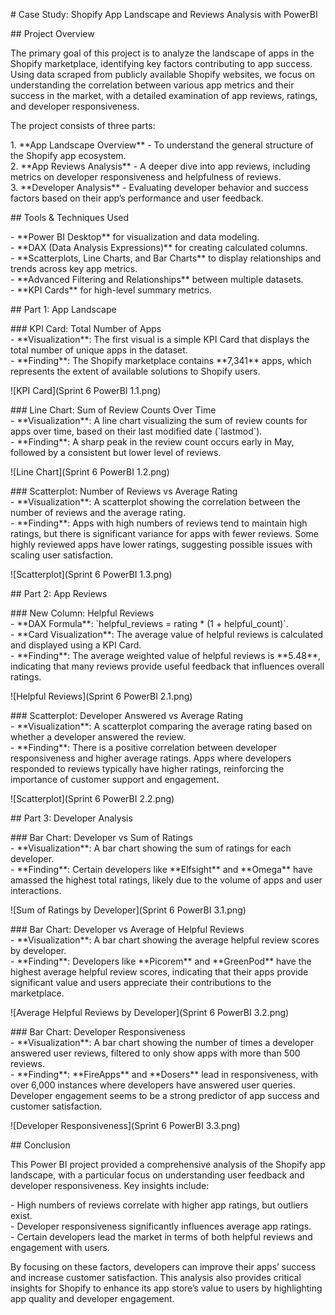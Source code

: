 \# Case Study: Shopify App Landscape and Reviews Analysis with PowerBI

\#\# Project Overview

The primary goal of this project is to analyze the landscape of apps in the Shopify marketplace, identifying key factors contributing to app success. Using data scraped from publicly available Shopify websites, we focus on understanding the correlation between various app metrics and their success in the market, with a detailed examination of app reviews, ratings, and developer responsiveness.

The project consists of three parts:

1\. \*\*App Landscape Overview\*\* \- To understand the general structure of the Shopify app ecosystem.  
2\. \*\*App Reviews Analysis\*\* \- A deeper dive into app reviews, including metrics on developer responsiveness and helpfulness of reviews.  
3\. \*\*Developer Analysis\*\* \- Evaluating developer behavior and success factors based on their app’s performance and user feedback.

\#\# Tools & Techniques Used

\- \*\*Power BI Desktop\*\* for visualization and data modeling.  
\- \*\*DAX (Data Analysis Expressions)\*\* for creating calculated columns.  
\- \*\*Scatterplots, Line Charts, and Bar Charts\*\* to display relationships and trends across key app metrics.  
\- \*\*Advanced Filtering and Relationships\*\* between multiple datasets.  
\- \*\*KPI Cards\*\* for high-level summary metrics.

\#\# Part 1: App Landscape

\#\#\# KPI Card: Total Number of Apps  
\- \*\*Visualization\*\*: The first visual is a simple KPI Card that displays the total number of unique apps in the dataset.  
\- \*\*Finding\*\*: The Shopify marketplace contains \*\*7,341\*\* apps, which represents the extent of available solutions to Shopify users.

\!\[KPI Card\](Sprint 6 PowerBI 1.1.png)

\#\#\# Line Chart: Sum of Review Counts Over Time  
\- \*\*Visualization\*\*: A line chart visualizing the sum of review counts for apps over time, based on their last modified date (\`lastmod\`).  
\- \*\*Finding\*\*: A sharp peak in the review count occurs early in May, followed by a consistent but lower level of reviews.

\!\[Line Chart\](Sprint 6 PowerBI 1.2.png)

\#\#\# Scatterplot: Number of Reviews vs Average Rating  
\- \*\*Visualization\*\*: A scatterplot showing the correlation between the number of reviews and the average rating.  
\- \*\*Finding\*\*: Apps with high numbers of reviews tend to maintain high ratings, but there is significant variance for apps with fewer reviews. Some highly reviewed apps have lower ratings, suggesting possible issues with scaling user satisfaction.

\!\[Scatterplot\](Sprint 6 PowerBI 1.3.png)

\#\# Part 2: App Reviews

\#\#\# New Column: Helpful Reviews  
\- \*\*DAX Formula\*\*: \`helpful\_reviews \= rating \* (1 \+ helpful\_count)\`.  
\- \*\*Card Visualization\*\*: The average value of helpful reviews is calculated and displayed using a KPI Card.   
\- \*\*Finding\*\*: The average weighted value of helpful reviews is \*\*5.48\*\*, indicating that many reviews provide useful feedback that influences overall ratings.

\!\[Helpful Reviews\](Sprint 6 PowerBI 2.1.png)

\#\#\# Scatterplot: Developer Answered vs Average Rating  
\- \*\*Visualization\*\*: A scatterplot comparing the average rating based on whether a developer answered the review.  
\- \*\*Finding\*\*: There is a positive correlation between developer responsiveness and higher average ratings. Apps where developers responded to reviews typically have higher ratings, reinforcing the importance of customer support and engagement.

\!\[Scatterplot\](Sprint 6 PowerBI 2.2.png)

\#\# Part 3: Developer Analysis

\#\#\# Bar Chart: Developer vs Sum of Ratings  
\- \*\*Visualization\*\*: A bar chart showing the sum of ratings for each developer.   
\- \*\*Finding\*\*: Certain developers like \*\*Elfsight\*\* and \*\*Omega\*\* have amassed the highest total ratings, likely due to the volume of apps and user interactions.

\!\[Sum of Ratings by Developer\](Sprint 6 PowerBI 3.1.png)

\#\#\# Bar Chart: Developer vs Average of Helpful Reviews  
\- \*\*Visualization\*\*: A bar chart showing the average helpful review scores by developer.  
\- \*\*Finding\*\*: Developers like \*\*Picorem\*\* and \*\*GreenPod\*\* have the highest average helpful review scores, indicating that their apps provide significant value and users appreciate their contributions to the marketplace.

\!\[Average Helpful Reviews by Developer\](Sprint 6 PowerBI 3.2.png)

\#\#\# Bar Chart: Developer Responsiveness  
\- \*\*Visualization\*\*: A bar chart showing the number of times a developer answered user reviews, filtered to only show apps with more than 500 reviews.  
\- \*\*Finding\*\*: \*\*FireApps\*\* and \*\*Dosers\*\* lead in responsiveness, with over 6,000 instances where developers have answered user queries. Developer engagement seems to be a strong predictor of app success and customer satisfaction.

\!\[Developer Responsiveness\](Sprint 6 PowerBI 3.3.png)

\#\# Conclusion

This Power BI project provided a comprehensive analysis of the Shopify app landscape, with a particular focus on understanding user feedback and developer responsiveness. Key insights include:

\- High numbers of reviews correlate with higher app ratings, but outliers exist.  
\- Developer responsiveness significantly influences average app ratings.  
\- Certain developers lead the market in terms of both helpful reviews and engagement with users.

By focusing on these factors, developers can improve their apps’ success and increase customer satisfaction. This analysis also provides critical insights for Shopify to enhance its app store’s value to users by highlighting app quality and developer engagement.

